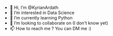 - 👋 Hi, I’m @KyrianArdath
- 👀 I’m interested in Data Science
- 🌱 I’m currently learning Python
- 💞️ I’m looking to collaborate on (I don't know yet)
- 📫 How to reach me ? You can DM me :)

<!---
KyrianArdath/KyrianArdath is a ✨ special ✨ repository because its `README.md` (this file) appears on your GitHub profile.
You can click the Preview link to take a look at your changes.
--->

